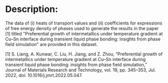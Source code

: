# Description:
The data of (i) heats of transport values and (ii) coefficients for expressions of free energy density of phases used to generate the results in the paper [1]  titled "Preferential growth of intermetallics under temperature gradient at Cu–Sn interface during transient liquid phase bonding: insights from phase field simulation" are provided in this dataset.


[1] S. Liang, A. Kunwar, C. Liu, H. Jiang, and Z. Zhou, “Preferential growth of intermetallics under temperature gradient at Cu–Sn interface during transient liquid phase bonding: insights from phase field simulation,” Journal of Materials Research and Technology, vol. 19, pp. 345–353, Jul. 2022, doi: 10.1016/j.jmrt.2022.05.047.
